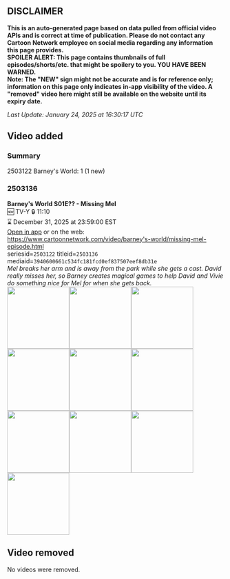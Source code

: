 ## DISCLAIMER
**This is an auto-generated page based on data pulled from official video APIs and is correct at time of publication. Please do not contact any Cartoon Network employee on social media regarding any information this page provides.**  
**SPOILER ALERT: This page contains thumbnails of full episodes/shorts/etc. that might be spoilery to you. YOU HAVE BEEN WARNED.**  
**Note: The "NEW" sign might not be accurate and is for reference only; information on this page only indicates in-app visibility of the video. A "removed" video here might still be available on the website until its expiry date.**  

_Last Update: January 24, 2025 at 16:30:17 UTC_
## Video added
### Summary
2503122 Barney's World: 1 (1 new)  
### 2503136
**Barney's World S01E?? - Missing Mel**  
🆕 TV-Y 🔒 11:10  
⌛ December 31, 2025 at 23:59:00 EST  
[Open in app](https://cnvideo.sercomkc.org/redirector.html?type=cnapp&seriesid=1000000000093702&titleid=2503136&mediaid=3940600661c534fc181fcd0ef837507eef8db31e) or on the web: https://www.cartoonnetwork.com/video/barney's-world/missing-mel-episode.html  
seriesid=`2503122` titleid=`2503136` mediaid=`3940600661c534fc181fcd0ef837507eef8db31e`  
_Mel breaks her arm and is away from the park while she gets a cast. David really misses her, so Barney creates magical games to help David and Vivie do something nice for Mel for when she gets back._  
<a href="https://s3.amazonaws.com/cartoonorchestrator/2503136_001_1280x720.jpg"><img src="https://s3.amazonaws.com/cartoonorchestrator/2503136_001_640x360.jpg" height="144px" /></a><a href="https://s3.amazonaws.com/cartoonorchestrator/2503136_002_1280x720.jpg"><img src="https://s3.amazonaws.com/cartoonorchestrator/2503136_002_640x360.jpg" height="144px" /></a><a href="https://s3.amazonaws.com/cartoonorchestrator/2503136_003_1280x720.jpg"><img src="https://s3.amazonaws.com/cartoonorchestrator/2503136_003_640x360.jpg" height="144px" /></a><a href="https://s3.amazonaws.com/cartoonorchestrator/2503136_004_1280x720.jpg"><img src="https://s3.amazonaws.com/cartoonorchestrator/2503136_004_640x360.jpg" height="144px" /></a><a href="https://s3.amazonaws.com/cartoonorchestrator/2503136_005_1280x720.jpg"><img src="https://s3.amazonaws.com/cartoonorchestrator/2503136_005_640x360.jpg" height="144px" /></a><a href="https://s3.amazonaws.com/cartoonorchestrator/2503136_006_1280x720.jpg"><img src="https://s3.amazonaws.com/cartoonorchestrator/2503136_006_640x360.jpg" height="144px" /></a><a href="https://s3.amazonaws.com/cartoonorchestrator/2503136_007_1280x720.jpg"><img src="https://s3.amazonaws.com/cartoonorchestrator/2503136_007_640x360.jpg" height="144px" /></a><a href="https://s3.amazonaws.com/cartoonorchestrator/2503136_008_1280x720.jpg"><img src="https://s3.amazonaws.com/cartoonorchestrator/2503136_008_640x360.jpg" height="144px" /></a><a href="https://s3.amazonaws.com/cartoonorchestrator/2503136_009_1280x720.jpg"><img src="https://s3.amazonaws.com/cartoonorchestrator/2503136_009_640x360.jpg" height="144px" /></a><a href="https://s3.amazonaws.com/cartoonorchestrator/2503136_010_1280x720.jpg"><img src="https://s3.amazonaws.com/cartoonorchestrator/2503136_010_640x360.jpg" height="144px" /></a>
## Video removed
No videos were removed.  
